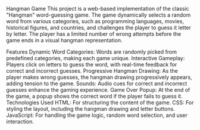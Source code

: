 Hangman Game
This project is a web-based implementation of the classic "Hangman" word-guessing game. The game dynamically selects a random word from various categories, such as programming languages, movies, historical figures, and countries, and challenges the player to guess it letter by letter. The player has a limited number of wrong attempts before the game ends in a visual hangman representation.

Features
Dynamic Word Categories: Words are randomly picked from predefined categories, making each game unique.
Interactive Gameplay: Players click on letters to guess the word, with real-time feedback for correct and incorrect guesses.
Progressive Hangman Drawing: As the player makes wrong guesses, the hangman drawing progressively appears, adding tension to the game.
Sounds: Audio cues for correct and incorrect guesses enhance the gaming experience.
Game Over Popup: At the end of the game, a popup shows the correct word if the player fails to guess it.
Technologies Used
HTML: For structuring the content of the game.
CSS: For styling the layout, including the hangman drawing and letter buttons.
JavaScript: For handling the game logic, random word selection, and user interaction.